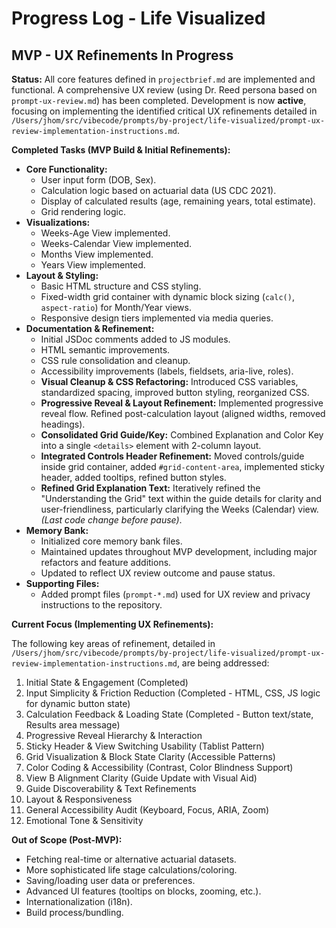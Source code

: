 # Progress Log - Life Visualized

## MVP - UX Refinements In Progress

**Status:** All core features defined in `projectbrief.md` are implemented and functional. A comprehensive UX review (using Dr. Reed persona based on `prompt-ux-review.md`) has been completed. Development is now **active**, focusing on implementing the identified critical UX refinements detailed in `/Users/jhom/src/vibecode/prompts/by-project/life-visualized/prompt-ux-review-implementation-instructions.md`.

**Completed Tasks (MVP Build & Initial Refinements):**

* **Core Functionality:**
  * User input form (DOB, Sex).
  * Calculation logic based on actuarial data (US CDC 2021).
  * Display of calculated results (age, remaining years, total estimate).
  * Grid rendering logic.
* **Visualizations:**
  * Weeks-Age View implemented.
  * Weeks-Calendar View implemented.
  * Months View implemented.
  * Years View implemented.
* **Layout & Styling:**
  * Basic HTML structure and CSS styling.
  * Fixed-width grid container with dynamic block sizing (`calc()`, `aspect-ratio`) for Month/Year views.
  * Responsive design tiers implemented via media queries.
* **Documentation & Refinement:**
  * Initial JSDoc comments added to JS modules.
  * HTML semantic improvements.
  * CSS rule consolidation and cleanup.
  * Accessibility improvements (labels, fieldsets, aria-live, roles).
  * **Visual Cleanup & CSS Refactoring:** Introduced CSS variables, standardized spacing, improved button styling, reorganized CSS.
  * **Progressive Reveal & Layout Refinement:** Implemented progressive reveal flow. Refined post-calculation layout (aligned widths, removed headings).
  * **Consolidated Grid Guide/Key:** Combined Explanation and Color Key into a single `<details>` element with 2-column layout.
  * **Integrated Controls Header Refinement:** Moved controls/guide inside grid container, added `#grid-content-area`, implemented sticky header, added tooltips, refined button styles.
  * **Refined Grid Explanation Text:** Iteratively refined the "Understanding the Grid" text within the guide details for clarity and user-friendliness, particularly clarifying the Weeks (Calendar) view. *(Last code change before pause)*.
* **Memory Bank:**
  * Initialized core memory bank files.
  * Maintained updates throughout MVP development, including major refactors and feature additions.
  * Updated to reflect UX review outcome and pause status.
* **Supporting Files:**
  * Added prompt files (`prompt-*.md`) used for UX review and privacy instructions to the repository.

**Current Focus (Implementing UX Refinements):**

The following key areas of refinement, detailed in `/Users/jhom/src/vibecode/prompts/by-project/life-visualized/prompt-ux-review-implementation-instructions.md`, are being addressed:

1. Initial State & Engagement (Completed)
2. Input Simplicity & Friction Reduction (Completed - HTML, CSS, JS logic for dynamic button state)
3. Calculation Feedback & Loading State (Completed - Button text/state, Results area message)
4. Progressive Reveal Hierarchy & Interaction
5. Sticky Header & View Switching Usability (Tablist Pattern)
6. Grid Visualization & Block State Clarity (Accessible Patterns)
7. Color Coding & Accessibility (Contrast, Color Blindness Support)
8. View B Alignment Clarity (Guide Update with Visual Aid)
9. Guide Discoverability & Text Refinements
10. Layout & Responsiveness
11. General Accessibility Audit (Keyboard, Focus, ARIA, Zoom)
12. Emotional Tone & Sensitivity

**Out of Scope (Post-MVP):**

* Fetching real-time or alternative actuarial datasets.
* More sophisticated life stage calculations/coloring.
* Saving/loading user data or preferences.
* Advanced UI features (tooltips on blocks, zooming, etc.).
* Internationalization (i18n).
* Build process/bundling.
